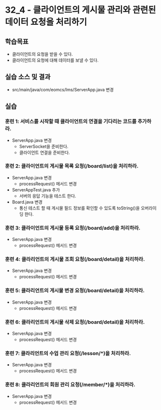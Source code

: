 # 32_4 - 클라이언트의 게시물 관리와 관련된 데이터 요청을 처리하기 

## 학습목표

- 클라이언트의 요청을 받을 수 있다.
- 클라이언트의 요청에 대해 데이터를 보낼 수 있다.

## 실습 소스 및 결과

- src/main/java/com/eomcs/lms/ServerApp.java 변경

## 실습  

### 훈련 1: 서비스를 시작할 때 클라이언트의 연결을 기다리는 코드를 추가하라.

- ServerApp.java 변경
  - ServerSocket을 준비한다.
  - 클라이언트 연결을 준비한다.
  
### 훈련 2: 클라이언트의 게시물 목록 요청(/board/list)을 처리하라.

- ServerApp.java 변경
  - processRequest() 메서드 변경
- ServerAppTest.java 추가
  - 서버의 응답 기능을 테스트 한다.
- Board.java 변경
  - 통신 테스트 할 때 게시물 필드 정보를 확인할 수 있도록 toString()을 오버라이딩 한다.

### 훈련 3: 클라이언트의 게시물 등록 요청(/board/add)을 처리하라.

- ServerApp.java 변경
  - processRequest() 메서드 변경

### 훈련 4: 클라리언트의 게시물 조회 요청(/board/detail)을 처리하라.

- ServerApp.java 변경
  - processRequest() 메서드 변경
  
### 훈련 5: 클라리언트의 게시물 변경 요청(/board/detail)을 처리하라.

- ServerApp.java 변경
  - processRequest() 메서드 변경  
  
### 훈련 6: 클라리언트의 게시물 삭제 요청(/board/detail)을 처리하라.

- ServerApp.java 변경
  - processRequest() 메서드 변경  

### 훈련 7: 클라리언트의 수업 관리 요청(/lesson/*)을 처리하라.

- ServerApp.java 변경
  - processRequest() 메서드 변경  
  
### 훈련 8: 클라리언트의 회원 관리 요청(/member/*)을 처리하라.

- ServerApp.java 변경
  - processRequest() 메서드 변경  